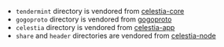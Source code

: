 * `tendermint` directory is vendored from [celestia-core](https://github.com/celestiaorg/celestia-core/tree/v0.34.x-celestia/proto)
* `gogoproto` directory is vendored from [gogoproto](https://github.com/cosmos/gogoproto/tree/v1.4.10/gogoproto)
* `celestia` directory is vendored from [celestia-app](https://github.com/celestiaorg/celestia-app/tree/main/proto)
* `share` and `header` directories are vendored from [celestia-node](https://github.com/celestiaorg/celestia-node)

